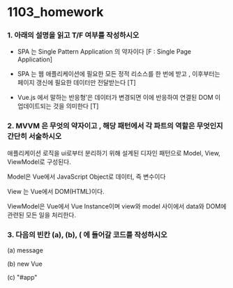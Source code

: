 # 1103_homework

### 1. 아래의 설명을 읽고 T/F 여부를 작성하시오

- SPA 는 Single Pattern Application 의 약자이다  [F : Single Page Application]

- SPA 는 웹 애플리케이션에 필요한 모든 정적 리소스를 한 번에 받고 ,
  이후부터는 페이지 갱신에 필요한 데이터만 전달받는다 [T]

- Vue.js 에서 말하는 반응형’은 데이터가 변경되면 이에 반응하여
  연결된 DOM 이 업데이트되는 것을 의미한다 [T]



### 2. MVVM 은 무엇의 약자이고 , 해당 패턴에서 각 파트의 역할은 무엇인지 간단히 서술하시오

애플리케이션 로직을 ui로부터 분리하기 위해 설계된 디자인 패턴으로 Model, View, ViewModel로 구성된다. 

Model은 Vue에서 JavaScript Object로 데이터, 즉 변수이다

View 는 Vue에서 DOM(HTML)이다.

ViewModel은 Vue에서 Vue Instance이며 view와 model 사이에서 data와 DOM에 관련된 모든 일을 처리한다.





### 3. 다음의 빈칸 (a), (b), ( 에 들어갈 코드를 작성하시오

(a) message

(b) new Vue

(c) "#app"


